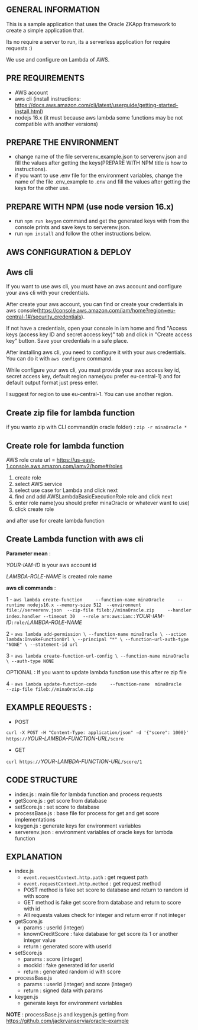 GENERAL INFORMATION
-
This is a sample application that uses the Oracle ZKApp framework to create a simple application that.

Its no require a server to run, its a serverless application for require requests :)

We use and configure on Lambda of AWS.


PRE REQUIREMENTS
-
- AWS account
- aws cli (install instructions: https://docs.aws.amazon.com/cli/latest/userguide/getting-started-install.html)
- nodejs 16.x (it must because aws lambda some functions may be not compatible with another versions)

PREPARE THE ENVIRONMENT
-
- change name of the file serverenv_example.json to serverenv.json and fill the values after getting the keys(PREPARE WITH NPM title is how to instructions).
- if you want to use .env file for the environment variables, change the name of the file .env_example to .env and fill the values after getting the keys for the other use.

PREPARE WITH NPM (use node version 16.x)
-
-  run `npm run keygen` command and get the generated keys with  from the console prints and save keys to serverenv.json.
- run `npm install` and follow the other instructions below.

AWS CONFIGURATION & DEPLOY
-
Aws cli
---
If you want to use aws cli, you must have an aws account and configure your aws cli with your credentials.

After create your aws account, you can find or create your credentials in aws console(https://console.aws.amazon.com/iam/home?region=eu-central-1#/security_credentials).

If not have a credentials, open your console in iam home and find "Access keys (access key ID and secret access key)" tab and click in "Create access key" button. Save your credentials in a safe place.

After installing aws cli, you need to configure it with your aws credentials. You can do it with `aws configure` command.

While configure your aws cli, you must provide your aws access key id, secret access key, default region name(you prefer eu-central-1) and for default output format just press enter.

I suggest for region to use eu-central-1. You can use another region.


Create zip file for lambda function
---
if you wanto zip with CLI command(in oracle folder) :
`zip -r minaOracle *`

Create role for lambda function
---
AWS role crate url = https://us-east-1.console.aws.amazon.com/iamv2/home#/roles

1. create role
2. select AWS service
3. select use case for Lambda and click next
4. find and add AWSLambdaBasicExecutionRole role and click next
5. enter role name(you should prefer minaOracle or whatever want to use)
6. click create role

and after use for create lambda function

Create Lambda function with aws cli
---
**Parameter mean** :

*YOUR-IAM-ID* is your aws account id

*LAMBDA-ROLE-NAME* is created role name

**aws cli commands** :

1 - 
`aws lambda create-function     --function-name minaOracle     --runtime nodejs16.x --memory-size 512  --environment file://serverenv.json  --zip-file fileb://minaOracle.zip     --handler index.handler --timeout 30   --role arn:aws:iam::`*YOUR-IAM-ID*`:role/`*LAMBDA-ROLE-NAME*

2 -
`aws lambda add-permission \
--function-name minaOracle \
--action lambda:InvokeFunctionUrl \
--principal "*" \
--function-url-auth-type "NONE" \
--statement-id url`

3 -
`aws lambda create-function-url-config \
--function-name minaOracle \
--auth-type NONE`

OPTIONAL : If you want to update lambda function use this after re zip file

4 - 
`aws lambda update-function-code     --function-name  minaOracle     --zip-file fileb://minaOracle.zip`


EXAMPLE REQUESTS :
--
- POST

`curl -X POST -H "Content-Type: application/json" -d '{"score": 1000}' https://`*YOUR-LAMBDA-FUNCTION-URL*`/score`

- GET

`curl https://`*YOUR-LAMBDA-FUNCTION-URL*`/score/1`


CODE STRUCTURE
-

- index.js : main file for lambda function and process requests
- getScore.js : get score from database
- setScore.js : set score to database
- processBase.js : base file for process for get and get score implementations
- keygen.js : generate keys for environment variables
- serverenv.json : environment variables of oracle keys for lambda function

EXPLANATION
-

- index.js
  - `event.requestContext.http.path` : get request path
  - `event.requestContext.http.method` : get request method
  - POST method is fake set score to database and return to random id with score
  - GET method is fake get score from database and return to score with id
  - All requests values check for integer and return error if not integer
- getScore.js
  - params : userId (integer)
  - knownCreditScore : fake database for get score its 1 or another integer value
  - return : generated score with userId
- setScore.js
  - params : score (integer)
  - mockId : fake generated id for userId
  - return : generated random id with score
- processBase.js
  - params : userId (integer) and score (integer)
  - return : signed data with params
- keygen.js
  - generate keys for environment variables

**NOTE** : processBase.js and keygen.js getting from https://github.com/jackryanservia/oracle-example
